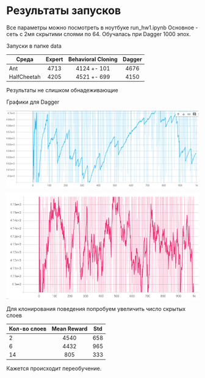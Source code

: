 # Результаты запусков

Все параметры можно посмотреть в ноутбуке run_hw1.ipynb Основное - сеть с 2мя скрытими слоями по 64. Обучалась при Dagger 1000 эпох.


Запуски в папке data


| Среда |      Expert      | Behavioral Cloning | Dagger |
|-------------|:----------------:|:------------------:|:------------------------:|
| Ant         |  4713 |   4124 +- 101  |          4676          |
| HalfCheetah |  4205 |  4521 +- 699  |          4150          |

Результаты не слишком обнадеживающие

Графики для Dagger

![Ant](pics/ant.PNG)

![HalfCheetah](pics/HalfCheetah.PNG)

Для клонирования поведения попробуем увеличить число скрытых слоев

| Кол-во слоев |      Mean Reward      | Std |
|-------------|:----------------:|:------------------:|
| 2        |  4540 |   658  |
| 6 |  4432 |  965  |
| 14 |  805 |  333  |

Кажется происходит переобучение.
